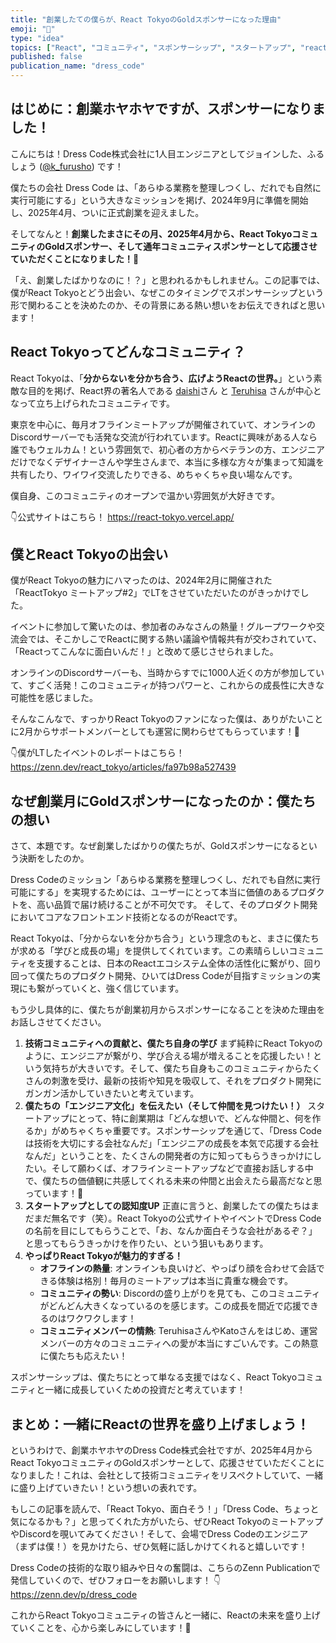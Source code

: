 ```yaml
---
title: "創業したての僕らが、React TokyoのGoldスポンサーになった理由"
emoji: "🚀"
type: "idea"
topics: ["React", "コミュニティ", "スポンサーシップ", "スタートアップ", "reacttokyo"]
published: false
publication_name: "dress_code"
---
```

## はじめに：創業ホヤホヤですが、スポンサーになりました！

こんにちは！Dress Code株式会社に1人目エンジニアとしてジョインした、ふるしょう ([@k_furusho](https://zenn.dev/k_furusho)) です！

僕たちの会社 Dress Code は、「あらゆる業務を整理しつくし、だれでも⾃然に実⾏可能にする」という大きなミッションを掲げ、2024年9月に準備を開始し、2025年4月、ついに正式創業を迎えました。

そしてなんと！**創業したまさにその月、2025年4月から、React TokyoコミュニティのGoldスポンサー、そして通年コミュニティスポンサーとして応援させていただくことになりました！🎉**

「え、創業したばかりなのに！？」と思われるかもしれません。この記事では、僕がReact Tokyoとどう出会い、なぜこのタイミングでスポンサーシップという形で関わることを決めたのか、その背景にある熱い想いをお伝えできればと思います！

## React Tokyoってどんなコミュニティ？

React Tokyoは、「**分からないを分かち合う、広げようReactの世界。**」という素敵な目的を掲げ、React界の著名人である [daishi](https://zenn.dev/dai_shi)さん と [Teruhisa](https://zenn.dev/tell_y) さんが中心となって立ち上げられたコミュニティです。

東京を中心に、毎月オフラインミートアップが開催されていて、オンラインのDiscordサーバーでも活発な交流が行われています。Reactに興味がある人なら誰でもウェルカム！という雰囲気で、初心者の方からベテランの方、エンジニアだけでなくデザイナーさんや学生さんまで、本当に多様な方々が集まって知識を共有したり、ワイワイ交流したりできる、めちゃくちゃ良い場なんです。

僕自身、このコミュニティのオープンで温かい雰囲気が大好きです。

👇公式サイトはこちら！
https://react-tokyo.vercel.app/

## 僕とReact Tokyoの出会い

僕がReact Tokyoの魅力にハマったのは、2024年2月に開催された「ReactTokyo ミートアップ#2」でLTをさせていただいたのがきっかけでした。

イベントに参加して驚いたのは、参加者のみなさんの熱量！グループワークや交流会では、そこかしこでReactに関する熱い議論や情報共有が交わされていて、「Reactってこんなに面白いんだ！」と改めて感じさせられました。

オンラインのDiscordサーバーも、当時からすでに1000人近くの方が参加していて、すごく活発！このコミュニティが持つパワーと、これからの成長性に大きな可能性を感じました。

そんなこんなで、すっかりReact Tokyoのファンになった僕は、ありがたいことに2月からサポートメンバーとしても運営に関わらせてもらっています！💪

👇僕がLTしたイベントのレポートはこちら！
https://zenn.dev/react_tokyo/articles/fa97b98a527439

## なぜ創業月にGoldスポンサーになったのか：僕たちの想い

さて、本題です。なぜ創業したばかりの僕たちが、Goldスポンサーになるという決断をしたのか。

Dress Codeのミッション「あらゆる業務を整理しつくし、だれでも⾃然に実⾏可能にする」を実現するためには、ユーザーにとって本当に価値のあるプロダクトを、高い品質で届け続けることが不可欠です。
そして、そのプロダクト開発においてコアなフロントエンド技術となるのがReactです。

React Tokyoは、「分からないを分かち合う」という理念のもと、まさに僕たちが求める「学びと成長の場」を提供してくれています。この素晴らしいコミュニティを支援することは、日本のReactエコシステム全体の活性化に繋がり、回り回って僕たちのプロダクト開発、ひいてはDress Codeが目指すミッションの実現にも繋がっていくと、強く信じています。

もう少し具体的に、僕たちが創業初月からスポンサーになることを決めた理由をお話しさせてください。

1.  **技術コミュニティへの貢献と、僕たち自身の学び**
    まず純粋にReact Tokyoのように、エンジニアが繋がり、学び合える場が増えることを応援したい！という気持ちが大きいです。そして、僕たち自身もこのコミュニティからたくさんの刺激を受け、最新の技術や知見を吸収して、それをプロダクト開発にガンガン活かしていきたいと考えています。
2.  **僕たちの「エンジニア文化」を伝えたい（そして仲間を見つけたい！）**
     スタートアップにとって、特に創業期は「どんな想いで、どんな仲間と、何を作るか」がめちゃくちゃ重要です。スポンサーシップを通じて、「Dress Codeは技術を大切にする会社なんだ」「エンジニアの成長を本気で応援する会社なんだ」ということを、たくさんの開発者の方に知ってもらうきっかけにしたい。そして願わくば、オフラインミートアップなどで直接お話しする中で、僕たちの価値観に共感してくれる未来の仲間と出会えたら最高だなと思っています！🤝
3.  **スタートアップとしての認知度UP**
    正直に言うと、創業したての僕たちはまだまだ無名です（笑）。React Tokyoの公式サイトやイベントでDress Codeの名前を目にしてもらうことで、「お、なんか面白そうな会社があるぞ？」と思ってもらうきっかけを作りたい、という狙いもあります。
4.  **やっぱりReact Tokyoが魅力的すぎる！**
    *   **オフラインの熱量**: オンラインも良いけど、やっぱり顔を合わせて会話できる体験は格別！毎月のミートアップは本当に貴重な機会です。
    *   **コミュニティの勢い**: Discordの盛り上がりを見ても、このコミュニティがどんどん大きくなっているのを感じます。この成長を間近で応援できるのはワクワクします！
    *   **コミュニティメンバーの情熱**: TeruhisaさんやKatoさんをはじめ、運営メンバーの方々のコミュニティへの愛が本当にすごいんです。この熱意に僕たちも応えたい！

スポンサーシップは、僕たちにとって単なる支援ではなく、React Tokyoコミュニティと一緒に成長していくための投資だと考えています！

## まとめ：一緒にReactの世界を盛り上げましょう！

というわけで、創業ホヤホヤのDress Code株式会社ですが、2025年4月からReact TokyoコミュニティのGoldスポンサーとして、応援させていただくことになりました！これは、会社として技術コミュニティをリスペクトしていて、一緒に盛り上げていきたい！という想いの表れです。

もしこの記事を読んで、「React Tokyo、面白そう！」「Dress Code、ちょっと気になるかも？」と思ってくれた方がいたら、ぜひReact TokyoのミートアップやDiscordを覗いてみてください！そして、会場でDress Codeのエンジニア（まずは僕！）を見かけたら、ぜひ気軽に話しかけてくれると嬉しいです！

Dress Codeの技術的な取り組みや日々の奮闘は、こちらのZenn Publicationで発信していくので、ぜひフォローをお願いします！ 👇
https://zenn.dev/p/dress_code

これからReact Tokyoコミュニティの皆さんと一緒に、Reactの未来を盛り上げていくことを、心から楽しみにしています！🚀